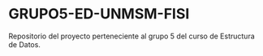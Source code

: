 # GRUPO5-ED-UNMSM-FISI
Repositorio del proyecto perteneciente al grupo 5 del curso de Estructura de Datos.

